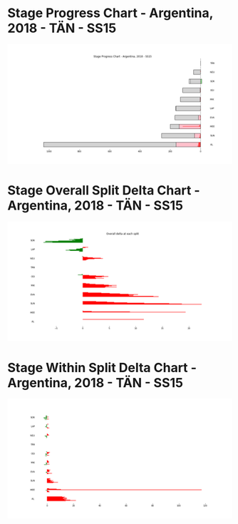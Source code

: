 # Stage Progress Chart - Argentina, 2018 - TÄN - SS15

![](images/stage_report_15_TAN.png)
# Stage Overall Split Delta Chart - Argentina, 2018 - TÄN - SS15

![](images/stage_report_split_delta_15_TAN.png)
# Stage Within Split Delta Chart - Argentina, 2018 - TÄN - SS15

![](images/stage_report_individual_split_delta_15_TAN.png)
